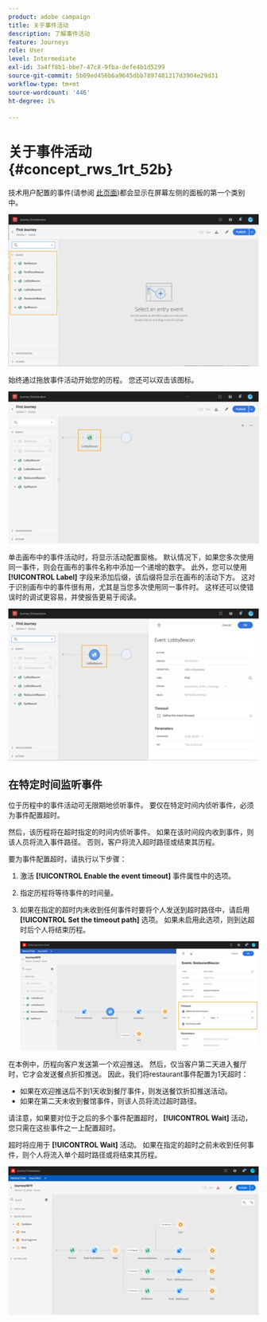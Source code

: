 ```yaml
---
product: adobe campaign
title: 关于事件活动
description: 了解事件活动
feature: Journeys
role: User
level: Intermediate
exl-id: 3a4ff8b1-bbe7-47c8-9fba-defe4b1d5299
source-git-commit: 5b09ed456b6a9645dbb7897481317d3904e29d31
workflow-type: tm+mt
source-wordcount: '446'
ht-degree: 1%

---
```


# 关于事件活动 {#concept_rws_1rt_52b}

技术用户配置的事件(请参阅 [此页面](../event/about-events.md))都会显示在屏幕左侧的面板的第一个类别中。

![](../assets/journey43.png)

始终通过拖放事件活动开始您的历程。 您还可以双击该图标。

![](../assets/journey44.png)

单击画布中的事件活动时，将显示活动配置窗格。 默认情况下，如果您多次使用同一事件，则会在画布的事件名称中添加一个递增的数字。 此外，您可以使用 **[!UICONTROL Label]** 字段来添加后缀，该后缀将显示在画布的活动下方。 这对于识别画布中的事件很有用，尤其是当您多次使用同一事件时。 这样还可以使错误时的调试更容易，并使报告更易于阅读。

![](../assets/journey33.png)

## 在特定时间监听事件

位于历程中的事件活动可无限期地侦听事件。 要仅在特定时间内侦听事件，必须为事件配置超时。

然后，该历程将在超时指定的时间内侦听事件。 如果在该时间段内收到事件，则该人员将流入事件路径。 否则，客户将流入超时路径或结束其历程。

要为事件配置超时，请执行以下步骤：

1. 激活 **[!UICONTROL Enable the event timeout]** 事件属性中的选项。

1. 指定历程将等待事件的时间量。

1. 如果在指定的超时内未收到任何事件时要将个人发送到超时路径中，请启用 **[!UICONTROL Set the timeout path]** 选项。 如果未启用此选项，则到达超时后个人将结束历程。

   ![](../assets/event-timeout.png)

在本例中，历程向客户发送第一个欢迎推送。 然后，仅当客户第二天进入餐厅时，它才会发送餐点折扣推送。 因此，我们将restaurant事件配置为1天超时：

* 如果在欢迎推送后不到1天收到餐厅事件，则发送餐饮折扣推送活动。
* 如果在第二天未收到餐馆事件，则该人员将流过超时路径。

请注意，如果要对位于之后的多个事件配置超时， **[!UICONTROL Wait]** 活动，您只需在这些事件之一上配置超时。

超时将应用于 **[!UICONTROL Wait]** 活动。 如果在指定的超时之前未收到任何事件，则个人将流入单个超时路径或将结束其历程。

![](../assets/event-timeout-group.png)
